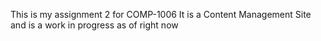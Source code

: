 This is my assignment 2 for COMP-1006
It is a Content Management Site and is a work in progress as of right now
